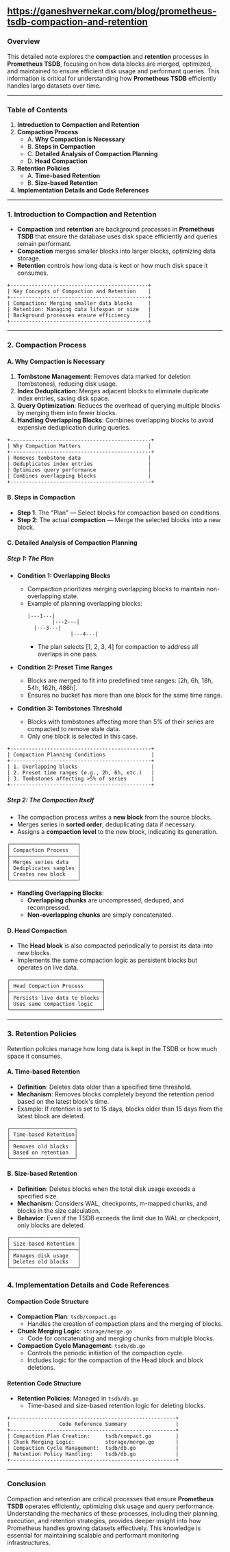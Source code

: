 https://ganeshvernekar.com/blog/prometheus-tsdb-compaction-and-retention
---
### **Overview**
This detailed note explores the **compaction** and **retention** processes in **Prometheus TSDB**, focusing on how data blocks are merged, optimized, and maintained to ensure efficient disk usage and performant queries. This information is critical for understanding how **Prometheus TSDB** efficiently handles large datasets over time.

---

### **Table of Contents**

1. **Introduction to Compaction and Retention**
2. **Compaction Process**
   - A. **Why Compaction is Necessary**
   - B. **Steps in Compaction**
   - C. **Detailed Analysis of Compaction Planning**
   - D. **Head Compaction**
3. **Retention Policies**
   - A. **Time-based Retention**
   - B. **Size-based Retention**
4. **Implementation Details and Code References**

---

### **1. Introduction to Compaction and Retention**

- **Compaction** and **retention** are background processes in **Prometheus TSDB** that ensure the database uses disk space efficiently and queries remain performant.
- **Compaction** merges smaller blocks into larger blocks, optimizing data storage.
- **Retention** controls how long data is kept or how much disk space it consumes.

```plaintext
+---------------------------------------------+
| Key Concepts of Compaction and Retention    |
+---------------------------------------------+
| Compaction: Merging smaller data blocks     |
| Retention: Managing data lifespan or size   |
| Background processes ensure efficiency      |
+---------------------------------------------+
```

---

### **2. Compaction Process**

#### **A. Why Compaction is Necessary**

1. **Tombstone Management**: Removes data marked for deletion (tombstones), reducing disk usage.
2. **Index Deduplication**: Merges adjacent blocks to eliminate duplicate index entries, saving disk space.
3. **Query Optimization**: Reduces the overhead of querying multiple blocks by merging them into fewer blocks.
4. **Handling Overlapping Blocks**: Combines overlapping blocks to avoid expensive deduplication during queries.

```plaintext
+----------------------------------------------+
| Why Compaction Matters                      |
+----------------------------------------------+
| Removes tombstone data                      |
| Deduplicates index entries                  |
| Optimizes query performance                 |
| Combines overlapping blocks                 |
+----------------------------------------------+
```

#### **B. Steps in Compaction**

- **Step 1**: The "Plan" — Select blocks for compaction based on conditions.
- **Step 2**: The actual **compaction** — Merge the selected blocks into a new block.

#### **C. Detailed Analysis of Compaction Planning**

##### **Step 1: The Plan**

- **Condition 1: Overlapping Blocks**
  - Compaction prioritizes merging overlapping blocks to maintain non-overlapping state.
  - Example of planning overlapping blocks:
    ```plaintext
    |---1---|
            |---2---|
      |---3---|
                  |---4---|
    ```
    - The plan selects [1, 2, 3, 4] for compaction to address all overlaps in one pass.

- **Condition 2: Preset Time Ranges**
  - Blocks are merged to fit into predefined time ranges: [2h, 6h, 18h, 54h, 162h, 486h].
  - Ensures no bucket has more than one block for the same time range.

- **Condition 3: Tombstones Threshold**
  - Blocks with tombstones affecting more than 5% of their series are compacted to remove stale data.
  - Only one block is selected in this case.

```plaintext
+----------------------------------------------+
| Compaction Planning Conditions               |
+----------------------------------------------+
| 1. Overlapping blocks                        |
| 2. Preset time ranges (e.g., 2h, 6h, etc.)   |
| 3. Tombstones affecting >5% of series        |
+----------------------------------------------+
```

##### **Step 2: The Compaction Itself**

- The compaction process writes a **new block** from the source blocks.
- Merges series in **sorted order**, deduplicating data if necessary.
- Assigns a **compaction level** to the new block, indicating its generation.

```plaintext
┌──────────────────────┐
│ Compaction Process   │
├──────────────────────┤
│ Merges series data   │
│ Deduplicates samples │
│ Creates new block    │
└──────────────────────┘
```

- **Handling Overlapping Blocks**:
  - **Overlapping chunks** are uncompressed, deduped, and recompressed.
  - **Non-overlapping chunks** are simply concatenated.

#### **D. Head Compaction**

- The **Head block** is also compacted periodically to persist its data into new blocks.
- Implements the same compaction logic as persistent blocks but operates on live data.

```plaintext
┌──────────────────────────────┐
│ Head Compaction Process      │
├──────────────────────────────┤
│ Persists live data to blocks │
│ Uses same compaction logic   │
└──────────────────────────────┘
```

---

### **3. Retention Policies**

Retention policies manage how long data is kept in the TSDB or how much space it consumes.

#### **A. Time-based Retention**

- **Definition**: Deletes data older than a specified time threshold.
- **Mechanism**: Removes blocks completely beyond the retention period based on the latest block's time.
- Example: If retention is set to 15 days, blocks older than 15 days from the latest block are deleted.

```plaintext
┌─────────────────────┐
│ Time-based Retention│
├─────────────────────┤
│ Removes old blocks  │
│ Based on retention  │
└─────────────────────┘
```

#### **B. Size-based Retention**

- **Definition**: Deletes blocks when the total disk usage exceeds a specified size.
- **Mechanism**: Considers WAL, checkpoints, m-mapped chunks, and blocks in the size calculation.
- **Behavior**: Even if the TSDB exceeds the limit due to WAL or checkpoint, only blocks are deleted.

```plaintext
┌──────────────────────┐
│ Size-based Retention │
├──────────────────────┤
│ Manages disk usage   │
│ Deletes old blocks   │
└──────────────────────┘
```

### **4. Implementation Details and Code References**

#### **Compaction Code Structure**

- **Compaction Plan**: `tsdb/compact.go`
  - Handles the creation of compaction plans and the merging of blocks.
- **Chunk Merging Logic**: `storage/merge.go`
  - Code for concatenating and merging chunks from multiple blocks.
- **Compaction Cycle Management**: `tsdb/db.go`
  - Controls the periodic initiation of the compaction cycle.
  - Includes logic for the compaction of the Head block and block deletions.

#### **Retention Code Structure**

- **Retention Policies**: Managed in `tsdb/db.go`
  - Time-based and size-based retention logic for deleting blocks.

```plaintext
+------------------------------------------------------+
|                Code Reference Summary                |
+------------------------------------------------------+
| Compaction Plan Creation:     tsdb/compact.go        |
| Chunk Merging Logic:          storage/merge.go       |
| Compaction Cycle Management:  tsdb/db.go             |
| Retention Policy Handling:    tsdb/db.go             |
+------------------------------------------------------+
```

---

### **Conclusion**

Compaction and retention are critical processes that ensure **Prometheus TSDB** operates efficiently, optimizing disk usage and query performance. Understanding the mechanics of these processes, including their planning, execution, and retention strategies, provides deeper insight into how Prometheus handles growing datasets effectively. This knowledge is essential for maintaining scalable and performant monitoring infrastructures.
